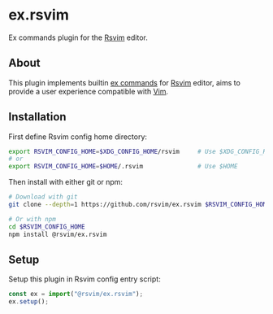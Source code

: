 # ex.rsvim

Ex commands plugin for the [Rsvim](https://github.com/rsvim/rsvim) editor.

## About

This plugin implements builtin [ex commands](https://vimhelp.org/index.txt.html#index.txt) for [Rsvim](https://github.com/rsvim/rsvim) editor, aims to provide a user experience compatible with [Vim](https://www.vim.org/).

## Installation

First define Rsvim config home directory:

```bash
export RSVIM_CONFIG_HOME=$XDG_CONFIG_HOME/rsvim     # Use $XDG_CONFIG_HOME
# or
export RSVIM_CONFIG_HOME=$HOME/.rsvim               # Use $HOME
```

Then install with either git or npm:

```bash
# Download with git
git clone --depth=1 https://github.com/rsvim/ex.rsvim $RSVIM_CONFIG_HOME/@rsvim/ex.rsvim

# Or with npm
cd $RSVIM_CONFIG_HOME
npm install @rsvim/ex.rsvim
```

## Setup

Setup this plugin in Rsvim config entry script:

```javascript
const ex = import("@rsvim/ex.rsvim");
ex.setup();
```
